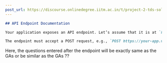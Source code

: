 ```yaml
---
post_url: https://discourse.onlinedegree.iitm.ac.in/t/project-2-tds-solver-discussion-thread/169029/42
---
```

```markdown
## API Endpoint Documentation

Your application exposes an API endpoint. Let’s assume that it is at `https://your-app.vercel.app/api/`.

The endpoint must accept a POST request, e.g., `POST https://your-app.vercel.app/api/` with the question as well as optional file attachments as `multipart/form-data`.
```

  
Here, the questions entered after the endpoint will be exactly same as the GAs or be similar as the GAs ??